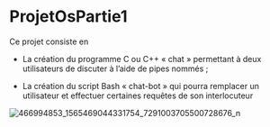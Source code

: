 # ProjetOsPartie1

Ce projet consiste en 


- La création du programme C ou C++ « chat » permettant à deux utilisateurs de discuter
à l’aide de pipes nommés ;


- La création du script Bash « chat-bot » qui pourra remplacer un utilisateur et effectuer
certaines requêtes de son interlocuteur


![466994853_1565469044331754_7291003705500728676_n](https://github.com/user-attachments/assets/f4a08e34-0acb-46e7-beb0-01673c27f1cd)
